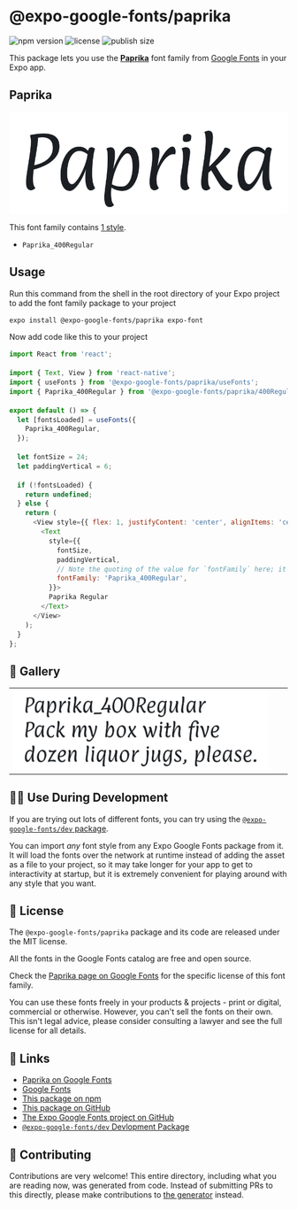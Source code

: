# @expo-google-fonts/paprika

![npm version](https://flat.badgen.net/npm/v/@expo-google-fonts/paprika)
![license](https://flat.badgen.net/github/license/expo/google-fonts)
![publish size](https://flat.badgen.net/packagephobia/install/@expo-google-fonts/paprika)

This package lets you use the [**Paprika**](https://fonts.google.com/specimen/Paprika) font family from [Google Fonts](https://fonts.google.com/) in your Expo app.

## Paprika

![Paprika](./font-family.png)

This font family contains [1 style](#-gallery).

- `Paprika_400Regular`

## Usage

Run this command from the shell in the root directory of your Expo project to add the font family package to your project
```sh
expo install @expo-google-fonts/paprika expo-font
```

Now add code like this to your project
```js
import React from 'react';

import { Text, View } from 'react-native';
import { useFonts } from '@expo-google-fonts/paprika/useFonts';
import { Paprika_400Regular } from '@expo-google-fonts/paprika/400Regular';

export default () => {
  let [fontsLoaded] = useFonts({
    Paprika_400Regular,
  });

  let fontSize = 24;
  let paddingVertical = 6;

  if (!fontsLoaded) {
    return undefined;
  } else {
    return (
      <View style={{ flex: 1, justifyContent: 'center', alignItems: 'center' }}>
        <Text
          style={{
            fontSize,
            paddingVertical,
            // Note the quoting of the value for `fontFamily` here; it expects a string!
            fontFamily: 'Paprika_400Regular',
          }}>
          Paprika Regular
        </Text>
      </View>
    );
  }
};

```

## 🔡 Gallery


||||
|-|-|-|
|![Paprika_400Regular](.//400Regular/Paprika_400Regular.ttf.png)||||


## 👩‍💻 Use During Development

If you are trying out lots of different fonts, you can try using the [`@expo-google-fonts/dev` package](https://github.com/expo/google-fonts/tree/master/font-packages/dev#readme).

You can import *any* font style from any Expo Google Fonts package from it. It will load the fonts
over the network at runtime instead of adding the asset as a file to your project, so it may take longer
for your app to get to interactivity at startup, but it is extremely convenient
for playing around with any style that you want.

## 📖 License

The `@expo-google-fonts/paprika` package and its code are released under the MIT license.

All the fonts in the Google Fonts catalog are free and open source.

Check the [Paprika page on Google Fonts](https://fonts.google.com/specimen/Paprika) for the specific license of this font family.

You can use these fonts freely in your products & projects - print or digital, commercial or otherwise. However, you can't sell the fonts on their own. This isn't legal advice, please consider consulting a lawyer and see the full license for all details.

## 🔗 Links

- [Paprika on Google Fonts](https://fonts.google.com/specimen/Paprika)
- [Google Fonts](https://fonts.google.com/)
- [This package on npm](https://www.npmjs.com/package/@expo-google-fonts/paprika)
- [This package on GitHub](https://github.com/expo/google-fonts/tree/master/font-packages/paprika)
- [The Expo Google Fonts project on GitHub](https://github.com/expo/google-fonts)
- [`@expo-google-fonts/dev` Devlopment Package](https://github.com/expo/google-fonts/tree/master/font-packages/dev)

## 🤝 Contributing

Contributions are very welcome! This entire directory, including what you are reading now, was generated from code. Instead of submitting PRs to this directly, please make contributions to [the generator](https://github.com/expo/google-fonts/tree/master/packages/generator) instead.
